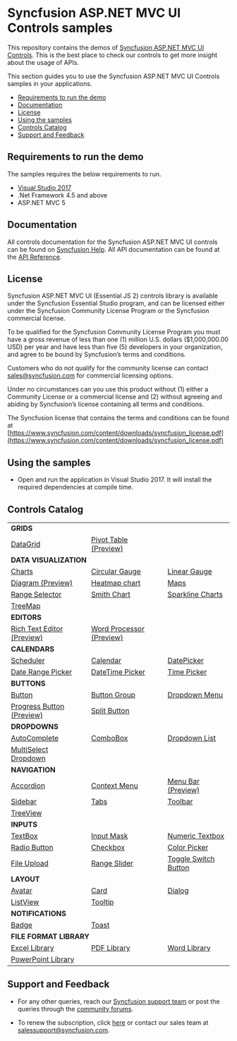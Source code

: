 # Syncfusion ASP.NET MVC UI Controls samples

This repository contains the demos of [Syncfusion ASP.NET MVC UI Controls](https://www.syncfusion.com/aspnet-mvc-ui-controls?utm_medium=listing&utm_source=github&utm_campaign=ej2-aspnetmvc-samples). This is the best place to check our controls to get more insight about the usage of APIs.

This section guides you to use the Syncfusion ASP.NET MVC UI Controls samples in your applications.

* [Requirements to run the demo](#requirements-to-run-the-demo)
* [Documentation](#documentation)
* [License](#license)
* [Using the samples](#using-the-samples)
* [Controls Catalog](#controls-catalog)
* [Support and Feedback](#support-and-feedback)

## Requirements to run the demo

The samples requires the below requirements to run.

* [Visual Studio 2017](https://visualstudio.microsoft.com/downloads/)
* .Net Framework 4.5 and above
* ASP.NET MVC 5

## Documentation

All controls documentation for the Syncfusion ASP.NET MVC UI controls can be found on [Syncfusion Help](https://ej2.syncfusion.com/aspnetmvc/documentation/?utm_source=github&utm_medium=listing&utm_campaign=ej2-aspnetmvc-samples). All API documentation can be found at the [API Reference](https://help.syncfusion.com/cr/aspnetmvc-js2/aspnetmvc/?utm_source=github&utm_medium=listing&utm_campaign=ej2-aspnetmvc-samples).

## License

Syncfusion ASP.NET MVC UI (Essential JS 2) controls library is available under the Syncfusion Essential Studio program,  and can be licensed either under the Syncfusion Community License Program or the Syncfusion commercial license.

To be qualified for the Syncfusion Community License Program you must have a gross revenue of less than one (1) million U.S. dollars ($1,000,000.00 USD) per year and have less than five (5) developers in your organization, and agree to be bound by Syncfusion’s terms and conditions.

Customers who do not qualify for the community license can contact sales@syncfusion.com for commercial licensing options.

Under no circumstances can you use this product without (1) either a Community License or a commercial license and (2) without agreeing and abiding by Syncfusion’s license containing all terms and conditions.

The Syncfusion license that contains the terms and conditions can be found at
[https://www.syncfusion.com/content/downloads/syncfusion_license.pdf](https://www.syncfusion.com/content/downloads/syncfusion_license.pdf)

## Using the samples

* Open and run the application in Visual Studio 2017. It will install the required dependencies at compile time.

## Controls Catalog

<table>
    <tr>
        <td colspan="3" rowspan="1">
            <b>GRIDS<b>
        </td>
    </tr>
    <tr>
        <td>
            <a href="Views/Grid">DataGrid</a>
        </td>
        <td>
            <a href="Views/PivotView">Pivot Table (Preview)</a>
        </td>
        <td></td>
    </tr>
    <tr>
        <td colspan="3" rowspan="1">
            <b>DATA VISUALIZATION<b>
        </td>
    </tr>
    <tr>
        <td>
            <a href="Views/Chart">Charts</a>
        </td>
        <td>
            <a href="Views/CircularGauge">Circular Gauge</a>
        </td>
        <td>
            <a href="Views/LinearGauge">Linear Gauge</a>
        </td>
    </tr>
    <tr>
        <td>
            <a href="Views/Diagram">Diagram (Preview)</a>
        </td>
        <td>
            <a href="Views/Heatmap">Heatmap chart</a>
        </td>
        <td>
            <a href="Views/Maps">Maps</a>
        </td>
    </tr>
    <tr>
        <td>
            <a href="Views/RangeNavigator">Range Selector</a>
        </td>
        <td>
            <a href="Views/Smithchart">Smith Chart</a>
        </td>
        <td>
            <a href="Views/Sparkline">Sparkline Charts</a>
        </td>
    </tr>
    <tr>
        <td>
            <a href="Views/Treemap">TreeMap</a>
        </td>
        <td></td>
        <td></td>
    </tr>
    <tr>
        <td colspan="3" rowspan="1">
            <b>EDITORS<b>
        </td>
    </tr>
    <tr>
        <td>
            <a href="Views/RichTextEditor">Rich Text Editor (Preview)</a>
        </td>
        <td>
            <a href="Views/DocumentEditor">Word Processor (Preview)</a>
        </td>
        <td></td>
    </tr>
    <tr>
        <td colspan="3" rowspan="1">
            <b>CALENDARS<b>
        </td>
    </tr>
    <tr>
        <td>
            <a href="Views/Schedule">Scheduler</a>
        </td>
        <td>
            <a href="Views/Calendar">Calendar</a>
        </td>
        <td>
            <a href="Views/DatePicker">DatePicker</a>
        </td>
    </tr>
    <tr>
        <td>
            <a href="Views/DateRangePicker">Date Range Picker</a>
        </td>
        <td>
            <a href="Views/DateTimePicker">DateTime Picker</a>
        </td>
        <td>
            <a href="Views/TimePicker">Time Picker</a>
        </td>
    </tr>
    <tr>
        <td colspan="3" rowspan="1">
            <b>BUTTONS<b>
        </td>
    </tr>
    <tr>
        <td>
            <a href="Views/Button">Button</a>
        </td>
        <td>
            <a href="Views/Button/ButtonGroup.cshtml">Button Group</a>
        </td>
        <td>
            <a href="Views/Button/DropDownButton.cshtml">Dropdown Menu</a>
        </td>
    </tr>
    <tr>
        <td>
            <a href="Views/Button/ProgressButton.cshtml">Progress Button (Preview)</a>
        </td>
        <td>
            <a href="Views/Button/SplitButton.cshtml">Split Button</a>
        </td>
        <td></td>
    </tr>
    <tr>
        <td colspan="3" rowspan="1">
            <b>DROPDOWNS<b>
        </td>
    </tr>
    <tr>
        <td>
            <a href="Views/AutoComplete">AutoComplete</a>
        </td>
        <td>
            <a href="Views/ComboBox">ComboBox</a>
        </td>
        <td>
            <a href="Views/DropDownList">Dropdown List</a>
        </td>
    </tr>
    <tr>
        <td>
            <a href="Views/MultiSelect">MultiSelect Dropdown</a>
        </td>
        <td></td>
        <td></td>
    </tr>
    <tr>
        <td colspan="3" rowspan="1">
            <b>NAVIGATION<b>
        </td>
    </tr>
    <tr>
        <td>
            <a href="Views/Accordion">Accordion</a>
        </td>
        <td>
            <a href="Views/ContextMenu">Context Menu</a>
        </td>
        <td>
            <a href="Views/Menu">Menu Bar (Preview)</a>
        </td>
    </tr>
    <tr>
        <td>
            <a href="Views/Sidebar">Sidebar</a>
        </td>
        <td>
            <a href="Views/Tab">Tabs</a>
        </td>
        <td>
            <a href="Views/Toolbar">Toolbar</a>
        </td>
    </tr>
    <tr>
        <td>
            <a href="Views/TreeView">TreeView</a>
        </td>
        <td></td>
        <td></td>
    </tr>
    <tr>
        <td colspan="3" rowspan="1">
            <b>INPUTS<b>
        </td>
    </tr>
    <tr>
        <td>
            <a href="Views/TextBoxes">TextBox</a>
        </td>
        <td>
            <a href="Views/MaskedTextBox">Input Mask</a>
        </td>
         <td>
            <a href="Views/NumericTextBox">Numeric Textbox</a>
        </td>
    </tr>
    <tr>
        <td>
            <a href="Views/Button/RadioButton.cshtml">Radio Button</a>
        </td>
        <td>
            <a href="Views/Button/CheckBox.cshtml">Checkbox</a>
        </td>
        <td>
            <a href="Views/ColorPicker">Color Picker</a>
        </td>
    </tr>
    <tr>
        <td>
            <a href="Views/Uploader">File Upload</a>
        </td>
        <td>
            <a href="Views/Slider">Range Slider</a>
        </td>
        <td>
            <a href="Views/Button/Switch.cshtml">Toggle Switch Button</a>
        </td>
    </tr>
    <tr>
        <td colspan="3" rowspan="1">
            <b>LAYOUT<b>
        </td>
    </tr>
    <tr>
        <td>
            <a href="Views/Avatar">Avatar</a>
        </td>
        <td>
            <a href="Views/Card">Card</a>
        </td>
        <td>
            <a href="Views/Dialog">Dialog</a>
        </td>
    </tr>
    <tr>
        <td>
            <a href="Views/ListView">ListView</a>
        </td>
        <td>
            <a href="Views/Tooltip">Tooltip</a>
        </td>
        <td></td>
    </tr>
    <tr>
        <td colspan="3" rowspan="1">
            <b>NOTIFICATIONS<b>
        </td>
    </tr>
    <tr>
        <td>
            <a href="Views/Badge">Badge</a>
        </td>
        <td>
            <a href="Views/Toast">Toast</a>
        </td>
        <td></td>
    </tr>
    <tr>
        <td colspan="3" rowspan="1">
            <b>FILE FORMAT LIBRARY<b>
        </td>
    </tr>
    <tr>
        <td>
            <a href="Views/XlsIO">Excel Library</a>
        </td>
        <td>
            <a href="Views/PDF">PDF Library</a>
        </td>
        <td>
            <a href="Views/DocIO">Word Library</a>
        </td>
    </tr>
    <tr>
        <td>
            <a href="Views/Presentation">PowerPoint Library</a>
        </td>
        <td></td>
        <td></td>
    </tr>
</table>

## Support and Feedback

* For any other queries, reach our [Syncfusion support team](https://www.syncfusion.com/support/directtrac/incidents/newincident?utm_source=github&utm_medium=listing&utm_campaign=ej2-aspnetmvc-samples) or post the queries through the [community forums](https://www.syncfusion.com/forums?utm_source=github&utm_medium=listing&utm_campaign=ej2-aspnetmvc-samples).

* To renew the subscription, click [here](https://www.syncfusion.com/sales/products?utm_source=github&utm_medium=listing&utm_campaign=ej2-aspnetmvc-samples) or contact our sales team at <salessupport@syncfusion.com>.